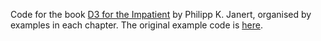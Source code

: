 Code for the book [D3 for the Impatient](http://shop.oreilly.com/product/0636920224341.do) by Philipp K. Janert, organised by examples in each chapter. The original example code is [here](https://github.com/janert/d3-for-the-impatient).

